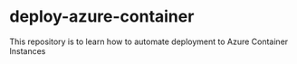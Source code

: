 # deploy-azure-container
This repository is to learn how to automate deployment to Azure Container Instances
